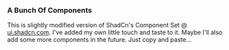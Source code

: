 ### A Bunch Of Components

This is slightly modified version of ShadCn's Component Set @ [ui.shadcn.com](https://ui.shadcn.com). I've added my own little
touch and taste to it. Maybe I'll also add some more components in the future. Just copy and paste...
